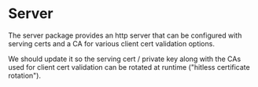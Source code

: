 # Server

The server package provides an http server that can be configured with serving certs and a CA for various
client cert validation options.

We should update it so the serving cert / private key along with the CAs used for client cert validation can
be rotated at runtime ("hitless certificate rotation").
